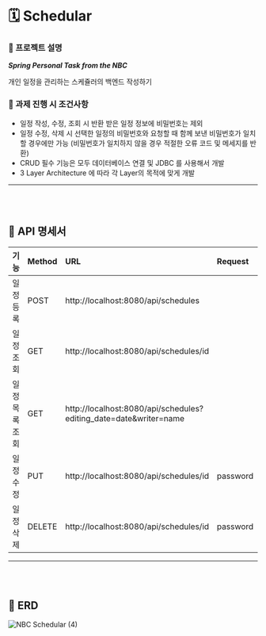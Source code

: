 # 🗓️ Schedular 

### 📌 프로젝트 설명
***Spring Personal Task from the NBC***

개인 일정을 관리하는 스케쥴러의 백엔드 작성하기

### 📌 과제 진행 시 조건사항
*	일정 작성, 수정, 조회 시 반환 받은 일정 정보에 비밀번호는 제외
*	일정 수정, 삭제 시 선택한 일정의 비밀번호와 요청할 때 함께 보낸 비밀번호가 일치할 경우에만 가능 (비밀번호가 일치하지 않을 경우 적절한 오류 코드 및 메세지를 반환)
*	CRUD 필수 기능은 모두 데이터베이스 연결 및 JDBC 를 사용해서 개발
*	3 Layer Architecture 에 따라 각 Layer의 목적에 맞게 개발

---
<br></br>

## 📝 API 명세서
| 기능 | Method | URL | Request | Response | 상태 코드 |
|:---|:---|:---|:---|:---|:---|
| 일정 등록 | POST | http://localhost:8080/api/schedules |  | ID, Writer, Contents, Posting_date, Editing_date | 200(성공 상태) |
| 일정 조회 | GET | http://localhost:8080/api/schedules/id |  | ID, Writer, Contents, Posting_date, Editing_date  | 200(성공 상태) |
| 일정 목록 조회 | GET | http://localhost:8080/api/schedules?editing_date=date&writer=name |  | [ID, Writer, Contents, Posting_date, Editing_date]...[]  | 200(성공 상태) |
| 일정 수정 | PUT | http://localhost:8080/api/schedules/id | password | id | 200(성공 상태) |
| 일정 삭제 | DELETE | http://localhost:8080/api/schedules/id | password | id | 200(성공 상태) |

---
<br></br>

## 📅 ERD

![NBC Schedular (4)](https://github.com/user-attachments/assets/38cc181a-d410-4168-8779-ef71adb858b2)
